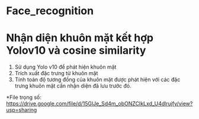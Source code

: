 # Face_recognition
# Nhận diện khuôn mặt kết hợp Yolov10 và cosine similarity

1. Sử dụng Yolo v10 để phát hiện khuôn mặt
2. Trích xuất đặc trưng từ khuôn mặt
3. Tính toán độ tương đồng của khuôn mặt được phát hiện với các đặc trưng khuôn mặt cần nhận diện đã lưu trước đó.

*File trọng số: https://drive.google.com/file/d/15GlJe_Sd4m_obONZCIkLxd_U4dlrujfy/view?usp=sharing
